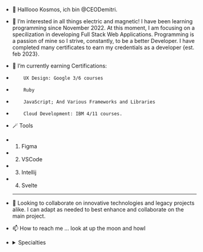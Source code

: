 - 👋 Halllooo Kosmos, ich bin @CEODemitri.
- 👀 I’m interested in all things electric and magnetic! I have been learning programming since November 2022. At this moment, I am focusing on a specilization in developing Full Stack Web Applications. Programming is a passion of mine so I strive, constantly, to be a better Developer. I have completed many certificates to earn my credentials as a developer {est. feb 2023}.
- 🌱 I’m currently earning Certifications:
-         UX Design: Google 3/6 courses
-         Ruby
-         JavaScript; And Various Frameworks and Libraries
-         Cloud Development: IBM 4/11 courses.
- 🪄 Tools
- 1. Figma 
- 2. VSCode
- 3. Intellij
- 4. Svelte
  --------
- 💞️ Looking to collaborate on innovative technologies and legacy projects alike. I can adapt as needed to best enhance and collaborate on the main project.
- 📫 How to reach me ... look at up the moon and howl
- 
    <details>
    <summary>Specialties</summary>

    ### Skills are updated monthly At The Moment

    As A Full Stack Developer, I have a vast working knowledge across the board. 
      <details>
        <summary>Expert Knowledge</summary>
        <ul>
          0. HTML5/CSS3 <br/>
          1. Javascript <br/>
          2. MERN Stack <br/>
          3. T3 Stack <br/>
          4. Python <br/>
          5. Branding/Identity
        </ul>
      </details>
      <details>
        <summary>Intermediate Knowledge</summary>
        <ul>
          0. Java <br/>
          1. Svelte/Kit <br/>
          2. MERN Stack <br/>
          3. T3 Stack <br/>
          4. Flutter <br/>
          5. UX Design <br/>
          6. Git/Github <br/>
          7. Cloud Development <br/>
          8. Ruby 😍
        </ul>
      </details>
      <hr />
      <details>
        <summary>Beginner Knowledge</summary>
        <ul>
          0. C <br/>
          1. PHP <br/>
          2. Software Testing <br/>
          3. Docker <br/>
          4. Jira 
        </ul>
      </details>
    
    ```ruby
     puts "Zaijan People!"
    ```

<!---
CEODemitri/CEODemitri is a ✨ special ✨ repository because its `README.md` (this file) appears on your GitHub profile.
You can click the Preview link to take a look at your changes.
--->
